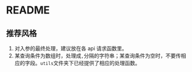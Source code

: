 # README

## 推荐风格

1. 对入参的最终处理，建议放在各 api 请求函数里。
2. 某查询条件为数组时，处理成`,`分隔的字符串；某查询条件为空时，不要传相应的字段。`utils`文件夹下已经提供了相应的处理函数。

